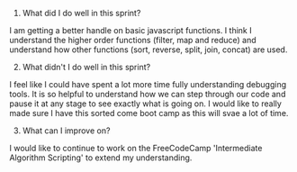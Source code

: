 1. What did I do well in this sprint?

I am getting a better handle on basic javascript functions.  I think I understand the higher order functions (filter, map and reduce) and understand how other functions (sort, reverse, split, join, concat) are used.

2. What didn't I do well in this sprint?

I feel like I could have spent a lot more time fully understanding debugging tools.  It is so helpful to understand how we can step through our code and pause it at any stage to see exactly what is going on.  I would like to really made sure I have this sorted come boot camp as this will svae a lot of time.

3. What can I improve on?

I would like to continue to work on the FreeCodeCamp 'Intermediate Algorithm Scripting' to extend my understanding.